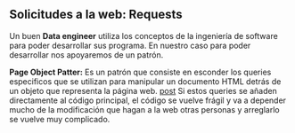 ## Solicitudes a la web: Requests

Un buen **Data engineer** utiliza los conceptos de la ingeniería de software para poder desarrollar sus programa. En nuestro caso para poder desarrollar nos apoyaremos de un patrón.

**Page Object Patter:** Es un patrón que consiste en esconder los queries especificos que se utilizan para manipular un documento HTML detrás de un objeto que representa la página web.
<a href="https://medium.com/tech-tajawal/page-object-model-pom-design-pattern-f9588630800b">post</a>
Si estos queries se añaden directamente al código principal, el código se vuelve frágil y va a depender mucho de la modificación que hagan a la web otras personas y arreglarlo se vuelve muy complicado.